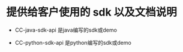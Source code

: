 
# 提供给客户使用的 sdk 以及文档说明

- CC-java-sdk-api  是java编写的sdk或demo

- CC-python-sdk-api 是python编写的sdk或demo


